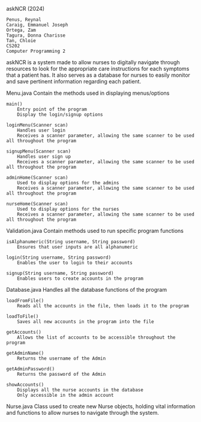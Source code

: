 askNCR (2024)

    Penus, Reynal
    Caraig, Emmanuel Joseph
    Ortega, Zam
    Tagura, Donna Charisse
    Tan, Chloie
    CS202
    Computer Programming 2

askNCR is a system made to allow nurses to digitally navigate through resources to look for the appropriate care instructions for each symptoms that a patient has. It also serves as a database for nurses to easily monitor and save pertinent information regarding each patient.

Menu.java
    Contain the methods used in displaying menus/options
    
    main()
        Entry point of the program
        Display the login/signup options
    
    loginMenu(Scanner scan)
        Handles user login
        Receives a scanner parameter, allowing the same scanner to be used all throughout the program
    
    signupMenu(Scanner scan)
        Handles user sign up
        Receives a scanner parameter, allowing the same scanner to be used all throughout the program
    
    adminHome(Scanner scan)
        Used to display options for the admins
        Receives a scanner parameter, allowing the same scanner to be used all throughout the program
    
    nurseHome(Scanner scan)
        Used to display options for the nurses
        Receives a scanner parameter, allowing the same scanner to be used all throughout the program

Validation.java
    Contain methods used to run specific program functions

    isAlphanumeric(String username, String password)
        Ensures that user inputs are all alphanumeric

    login(String username, String password)
        Enables the user to login to their accounts

    signup(String username, String password)
        Enables users to create accounts in the program

Database.java
    Handles all the database functions of the program

    loadFromFile()
        Reads all the accounts in the file, then loads it to the program 

    loadToFile()
        Saves all new accounts in the program into the file
    
    getAccounts()
        Allows the list of accounts to be accessible throughout the program
    
    getAdminName()
        Returns the username of the Admin

    getAdminPassword()
        Returns the password of the Admin

    showAccounts()
        Displays all the nurse accounts in the database
        Only accessible in the admin account

Nurse.java
    Class used to create new Nurse objects, holding vital information and functions to allow nurses to navigate through the system.